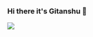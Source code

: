 ### Hi there it's Gitanshu 👋

<img align="center" src="https://github-readme-stats.vercel.app/api/<CARD_TYPE>/?username=<USERNAME>&theme=<THEME_NAME>" />
